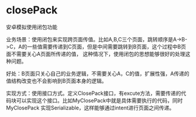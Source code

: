 # closePack
安卓模拟使用闭包功能

  业务场景：使用闭包来实现跨页面传值。比如A,B,C三个页面，跳转顺序是A->B->C，A的一些值需要传递到C页面，但是中间需要跳转到B页面，这个过程中B页面不需要关心A页面所传递的值，
这种情况下，使用闭包的思想能够很好的处理这种问题。

  好处：B页面只关心自己的业务逻辑，不需要关心A，C的值，扩展性强，A传递的值结构改变也不会影响到B页面本身的逻辑。
  
  实现方式：使用接口方式。定义ClosePack接口，有excute方法，需要传递的代码块可以实现这个接口。比如MyClosePack中就是具体需要执行的代码，同时MyClosePack
实现Serializable，这样能够通过intent进行页面之间传递。
